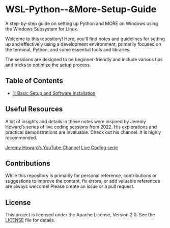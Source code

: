 # WSL-Python--&More-Setup-Guide
A step-by-step guide on setting up Python and MORE on Windows using the Windows Subsystem for Linux.

Welcome to this repository! Here, you'll find notes and guidelines for setting up and effectively using a development environment, primarily focused on the terminal, Python, and some essential tools and libraries.

The sessions are designed to be beginner-friendly and include various tips and tricks to optimize the setup process.

## Table of Contents

 - [1: Basic Setup and Software Installation](files/1_basic_setup.md) 

## Useful Resources

A lot of insights and details in these notes were inspired by Jeremy Howard’s series of live coding sessions from 2022. His explorations and practical demonstrations are invaluable. Check out his channel. It is highly recommended. 

[Jeremy Howard’s YouTube Channel](https://www.youtube.com/@howardjeremyp)
[Live Coding serie](https://www.youtube.com/playlist?list=PLfYUBJiXbdtSLBPJ1GMx-sQWf6iNhb8mM)

## Contributions

While this repository is primarily for personal reference, contributions or suggestions to improve the content, fix errors, or add valuable references are always welcome! Please create an issue or a pull request.

## License
This project is licensed under the Apache License, Version 2.0. See the [LICENSE](LICENSE) file for details.

